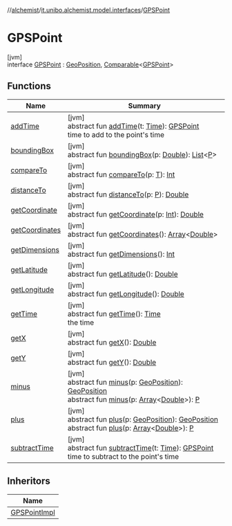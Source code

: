 //[alchemist](../../../index.md)/[it.unibo.alchemist.model.interfaces](../index.md)/[GPSPoint](index.md)

# GPSPoint

[jvm]\
interface [GPSPoint](index.md) : [GeoPosition](../-geo-position/index.md), [Comparable](https://docs.oracle.com/javase/8/docs/api/java/lang/Comparable.html)<[GPSPoint](index.md)>

## Functions

| Name | Summary |
|---|---|
| [addTime](add-time.md) | [jvm]<br>abstract fun [addTime](add-time.md)(t: [Time](../-time/index.md)): [GPSPoint](index.md)<br>time to add to the point's time |
| [boundingBox](index.md#-1470108373%2FFunctions%2F-267951372) | [jvm]<br>abstract fun [boundingBox](index.md#-1470108373%2FFunctions%2F-267951372)(p: [Double](https://kotlinlang.org/api/latest/jvm/stdlib/kotlin/-double/index.html)): [List](https://docs.oracle.com/javase/8/docs/api/java/util/List.html)<[P](../-timed-route/index.md)> |
| [compareTo](index.md#-1554281679%2FFunctions%2F-267951372) | [jvm]<br>abstract fun [compareTo](index.md#-1554281679%2FFunctions%2F-267951372)(p: [T](../../it.unibo.alchemist.model.implementations.linkingrules/-link-nodes-within-routing-range/index.md)): [Int](https://kotlinlang.org/api/latest/jvm/stdlib/kotlin/-int/index.html) |
| [distanceTo](index.md#-346428117%2FFunctions%2F-267951372) | [jvm]<br>abstract fun [distanceTo](index.md#-346428117%2FFunctions%2F-267951372)(p: [P](../-timed-route/index.md)): [Double](https://kotlinlang.org/api/latest/jvm/stdlib/kotlin/-double/index.html) |
| [getCoordinate](../-geo-position/get-coordinate.md) | [jvm]<br>abstract fun [getCoordinate](../-geo-position/get-coordinate.md)(p: [Int](https://kotlinlang.org/api/latest/jvm/stdlib/kotlin/-int/index.html)): [Double](https://kotlinlang.org/api/latest/jvm/stdlib/kotlin/-double/index.html) |
| [getCoordinates](index.md#1594970258%2FFunctions%2F-267951372) | [jvm]<br>abstract fun [getCoordinates](index.md#1594970258%2FFunctions%2F-267951372)(): [Array](https://kotlinlang.org/api/latest/jvm/stdlib/kotlin/-array/index.html)<[Double](https://kotlinlang.org/api/latest/jvm/stdlib/kotlin/-double/index.html)> |
| [getDimensions](index.md#-269418464%2FFunctions%2F-267951372) | [jvm]<br>abstract fun [getDimensions](index.md#-269418464%2FFunctions%2F-267951372)(): [Int](https://kotlinlang.org/api/latest/jvm/stdlib/kotlin/-int/index.html) |
| [getLatitude](../-geo-position/get-latitude.md) | [jvm]<br>abstract fun [getLatitude](../-geo-position/get-latitude.md)(): [Double](https://kotlinlang.org/api/latest/jvm/stdlib/kotlin/-double/index.html) |
| [getLongitude](../-geo-position/get-longitude.md) | [jvm]<br>abstract fun [getLongitude](../-geo-position/get-longitude.md)(): [Double](https://kotlinlang.org/api/latest/jvm/stdlib/kotlin/-double/index.html) |
| [getTime](get-time.md) | [jvm]<br>abstract fun [getTime](get-time.md)(): [Time](../-time/index.md)<br>the time |
| [getX](index.md#-585176761%2FFunctions%2F-267951372) | [jvm]<br>abstract fun [getX](index.md#-585176761%2FFunctions%2F-267951372)(): [Double](https://kotlinlang.org/api/latest/jvm/stdlib/kotlin/-double/index.html) |
| [getY](index.md#-554156954%2FFunctions%2F-267951372) | [jvm]<br>abstract fun [getY](index.md#-554156954%2FFunctions%2F-267951372)(): [Double](https://kotlinlang.org/api/latest/jvm/stdlib/kotlin/-double/index.html) |
| [minus](../-geo-position/minus.md) | [jvm]<br>abstract fun [minus](../-geo-position/minus.md)(p: [GeoPosition](../-geo-position/index.md)): [GeoPosition](../-geo-position/index.md)<br>abstract fun [minus](index.md#1854457792%2FFunctions%2F-267951372)(p: [Array](https://kotlinlang.org/api/latest/jvm/stdlib/kotlin/-array/index.html)<[Double](https://kotlinlang.org/api/latest/jvm/stdlib/kotlin/-double/index.html)>): [P](../-timed-route/index.md) |
| [plus](../-geo-position/plus.md) | [jvm]<br>abstract fun [plus](../-geo-position/plus.md)(p: [GeoPosition](../-geo-position/index.md)): [GeoPosition](../-geo-position/index.md)<br>abstract fun [plus](index.md#-1455048310%2FFunctions%2F-267951372)(p: [Array](https://kotlinlang.org/api/latest/jvm/stdlib/kotlin/-array/index.html)<[Double](https://kotlinlang.org/api/latest/jvm/stdlib/kotlin/-double/index.html)>): [P](../-timed-route/index.md) |
| [subtractTime](subtract-time.md) | [jvm]<br>abstract fun [subtractTime](subtract-time.md)(t: [Time](../-time/index.md)): [GPSPoint](index.md)<br>time to subtract to the point's time |

## Inheritors

| Name |
|---|
| [GPSPointImpl](../../it.unibo.alchemist.model.implementations.positions/-g-p-s-point-impl/index.md) |
